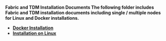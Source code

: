 <strong>Fabric and TDM Installation Documents<strong>
The following folder includes Fabric and TDM installation documents including single / multiple nodes for Linux and Docker installations.
<ul>      
<li><a href="/articles/98_maintenance_and_operational/Installations/Docker/README.md">Docker Installation</a></li>
<li><a href="/articles/98_maintenance_and_operational/Installations/Linux/README.md">Installation on Linux</a></li>

</ul>
